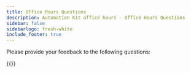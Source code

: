 ```yaml
---
title: Office Hours Questions
description: Automation Kit office hours - Office Hours Questions
sidebar: false
sidebarlogo: fresh-white
include_footer: true
---
```


Please provide your feedback to the following questions:

{{<questions showNavigationButtons=false >}}